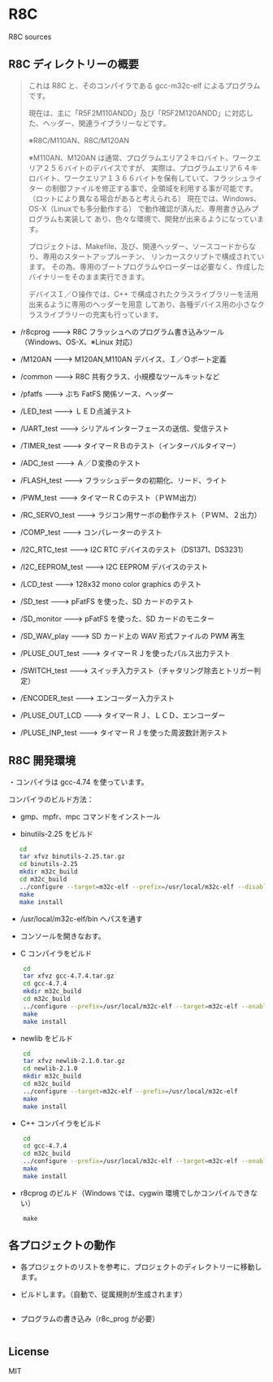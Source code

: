 R8C
=========

R8C sources 

## R8C ディレクトリーの概要

> これは R8C と、そのコンパイラである gcc-m32c-elf によるプログラムです。
>
> 現在は、主に「R5F2M110ANDD」及び「R5F2M120ANDD」に対応した、ヘッダー、関連ライブラリーなどです。
>
> ※R8C/M110AN、R8C/M120AN
>
> ※M110AN、M120AN は通常、プログラムエリア２キロバイト、ワークエリア２５６バイトのデバイスですが、
> 実際は、プログラムエリア６４キロバイト、ワークエリア１３６６バイトを保有していて、フラッシュライター
> の制御ファイルを修正する事で、全領域を利用する事が可能です。（ロットにより異なる場合があると考えられる）
> 現在では、Windows、OS-X（Linuxでも多分動作する） で動作確認が済んだ、専用書き込みプログラムも実装して
> あり、色々な環境で、開発が出来るようになっています。
>
> プロジェクトは、Makefile、及び、関連ヘッダー、ソースコードからなり、専用のスタートアップルーチン、
> リンカースクリプトで構成されています。
> その為、専用のブートプログラムやローダーは必要なく、作成したバイナリーをそのまま実行できます。
>
> デバイスＩ／Ｏ操作では、C++ で構成されたクラスライブラリーを活用出来るように専用のヘッダーを用意
> してあり、各種デバイス用の小さなクラスライブラリーの充実も行っています。

 - /r8cprog         --->   R8C フラッシュへのプログラム書き込みツール（Windows、OS-X、※Linux 対応）

 - /M120AN          --->   M120AN,M110AN デバイス、Ｉ／Ｏポート定義

 - /common          --->   R8C 共有クラス、小規模なツールキットなど

 - /pfatfs          --->   ぷち FatFS 関係ソース、ヘッダー

 - /LED_test        --->   ＬＥＤ点滅テスト

 - /UART_test       --->   シリアルインターフェースの送信、受信テスト

 - /TIMER_test      --->   タイマーＲＢのテスト（インターバルタイマー）

 - /ADC_test        --->   Ａ／Ｄ変換のテスト

 - /FLASH_test      --->   フラッシュデータの初期化、リード、ライト

 - /PWM_test        --->   タイマーＲＣのテスト（ＰＷＭ出力）

 - /RC_SERVO_test   --->   ラジコン用サーボの動作テスト（ＰＷＭ、２出力）

 - /COMP_test       --->   コンパレーターのテスト

 - /I2C_RTC_test    --->   I2C RTC デバイスのテスト（DS1371、DS3231）

 - /I2C_EEPROM_test --->   I2C EEPROM デバイスのテスト

 - /LCD_test        --->   128x32 mono color graphics のテスト

 - /SD_test         --->   pFatFS を使った、SD カードのテスト

 - /SD_monitor      --->   pFatFS を使った、SD カードのモニター

 - /SD_WAV_play     --->   SD カード上の WAV 形式ファイルの PWM 再生

 - /PLUSE_OUT_test  --->   タイマーＲＪを使ったパルス出力テスト

 - /SWITCH_test     --->   スイッチ入力テスト（チャタリング除去とトリガー判定）

 - /ENCODER_test    --->   エンコーダー入力テスト

 - /PLUSE_OUT_LCD   --->   タイマーＲＪ、ＬＣＤ、エンコーダー

 - /PLUSE_INP_test  --->   タイマーＲＪを使った周波数計測テスト


## R8C 開発環境

・コンパイラは gcc-4.74 を使っています。

コンパイラのビルド方法：

 - gmp、mpfr、mpc コマンドをインストール

 - binutils-2.25 をビルド
```sh
   cd
   tar xfvz binutils-2.25.tar.gz
   cd binutils-2.25
   mkdir m32c_build
   cd m32c_build
   ../configure --target=m32c-elf --prefix=/usr/local/m32c-elf --disable-nls
   make
   make install
```

 -  /usr/local/m32c-elf/bin へパスを通す

 -  コンソールを開きなおす。

 -  C コンパイラをビルド
``` sh
    cd
    tar xfvz gcc-4.7.4.tar.gz
    cd gcc-4.7.4
    mkdir m32c_build
	cd m32c_build
    ../configure --prefix=/usr/local/m32c-elf --target=m32c-elf --enable-languages=c --disable-libssp --with-newlib --disable-nls
    make
    make install
```

 -  newlib をビルド
``` sh
    cd
    tar xfvz newlib-2.1.0.tar.gz
	cd newlib-2.1.0
    mkdir m32c_build
    cd m32c_build
    ../configure --target=m32c-elf --prefix=/usr/local/m32c-elf
	make
    make install
```

 -  C++ コンパイラをビルド
``` sh
    cd
    cd gcc-4.7.4
    cd m32c_build
    ../configure --prefix=/usr/local/m32c-elf --target=m32c-elf --enable-languages=c,c++ --disable-libssp --with-newlib --disable-nls --disable-libstdcxx-pch
    make
    make install
```

 - r8cprog のビルド（Windows では、cygwin 環境でしかコンパイルできない）
``` cd r8cprog
    make
```

## 各プロジェクトの動作

 - 各プロジェクトのリストを参考に、プロジェクトのディレクトリーに移動します。

 - ビルドします。（自動で、従属規則が生成されます）
``` make
```

 - プログラムの書き込み（r8c_prog が必要）
``` make run
```

License
----

MIT
